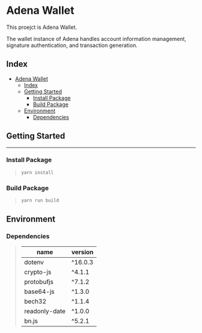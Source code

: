 # Adena Wallet

This proejct is Adena Wallet.

The wallet instance of Adena handles account information management, signature authentication, and transaction generation.

## Index

- [Adena Wallet](#adena-wallet)
  - [Index](#index)
  - [Getting Started](#getting-started)
    - [Install Package](#install-package)
    - [Build Package](#build-package)
  - [Environment](#environment)
    - [Dependencies](#dependencies)

## Getting Started

---

### Install Package

> ```bash
> yarn install
> ```

### Build Package

> ```bash
> yarn run build
> ```

## Environment

### Dependencies

> | name          | version |
> | ------------- | ------- |
> | dotenv        | ^16.0.3 |
> | crypto-js     | ^4.1.1  |
> | protobufjs    | ^7.1.2  |
> | base64-js     | ^1.3.0  |
> | bech32        | ^1.1.4  |
> | readonly-date | ^1.0.0  |
> | bn.js         | ^5.2.1  |
